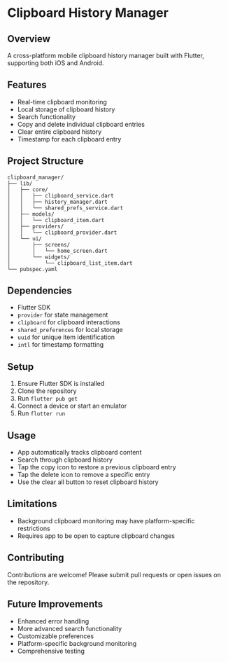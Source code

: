 # Clipboard History Manager

## Overview
A cross-platform mobile clipboard history manager built with Flutter, supporting both iOS and Android. 

## Features
- Real-time clipboard monitoring
- Local storage of clipboard history
- Search functionality
- Copy and delete individual clipboard entries
- Clear entire clipboard history
- Timestamp for each clipboard entry

## Project Structure
```
clipboard_manager/
├── lib/
│   ├── core/
│   │   ├── clipboard_service.dart
│   │   ├── history_manager.dart
│   │   └── shared_prefs_service.dart
│   ├── models/
│   │   └── clipboard_item.dart
│   ├── providers/
│   │   └── clipboard_provider.dart
│   └── ui/
│       ├── screens/
│       │   └── home_screen.dart
│       └── widgets/
│           └── clipboard_list_item.dart
└── pubspec.yaml
```

## Dependencies
- Flutter SDK
- `provider` for state management
- `clipboard` for clipboard interactions
- `shared_preferences` for local storage
- `uuid` for unique item identification
- `intl` for timestamp formatting

## Setup
1. Ensure Flutter SDK is installed
2. Clone the repository
3. Run `flutter pub get`
4. Connect a device or start an emulator
5. Run `flutter run`

## Usage
- App automatically tracks clipboard content
- Search through clipboard history
- Tap the copy icon to restore a previous clipboard entry
- Tap the delete icon to remove a specific entry
- Use the clear all button to reset clipboard history

## Limitations
- Background clipboard monitoring may have platform-specific restrictions
- Requires app to be open to capture clipboard changes

## Contributing
Contributions are welcome! Please submit pull requests or open issues on the repository.

## Future Improvements
- Enhanced error handling
- More advanced search functionality
- Customizable preferences
- Platform-specific background monitoring
- Comprehensive testing
